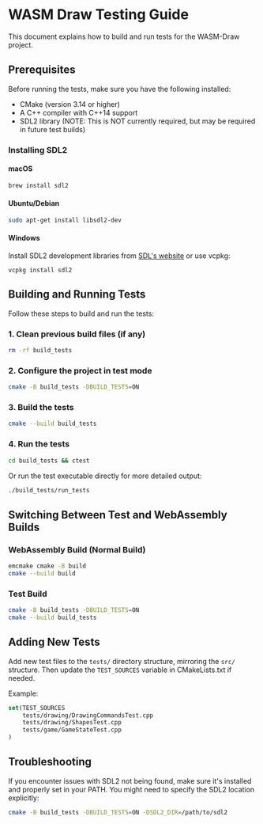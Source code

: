 # WASM Draw Testing Guide

This document explains how to build and run tests for the WASM-Draw project.

## Prerequisites

Before running the tests, make sure you have the following installed:

- CMake (version 3.14 or higher)
- A C++ compiler with C++14 support
- SDL2 library (NOTE: This is NOT currently required, but may be required in future test builds)

### Installing SDL2

#### macOS
```bash
brew install sdl2
```

#### Ubuntu/Debian
```bash
sudo apt-get install libsdl2-dev
```

#### Windows
Install SDL2 development libraries from [SDL's website](https://www.libsdl.org/download-2.0.php) or use vcpkg:
```
vcpkg install sdl2
```

## Building and Running Tests

Follow these steps to build and run the tests:

### 1. Clean previous build files (if any)

```bash
rm -rf build_tests
```

### 2. Configure the project in test mode

```bash
cmake -B build_tests -DBUILD_TESTS=ON
```

### 3. Build the tests

```bash
cmake --build build_tests
```

### 4. Run the tests

```bash
cd build_tests && ctest
```

Or run the test executable directly for more detailed output:

```bash
./build_tests/run_tests
```

## Switching Between Test and WebAssembly Builds

### WebAssembly Build (Normal Build)

```bash
emcmake cmake -B build
cmake --build build
```

### Test Build

```bash
cmake -B build_tests -DBUILD_TESTS=ON
cmake --build build_tests
```

## Adding New Tests

Add new test files to the `tests/` directory structure, mirroring the `src/` structure. Then update the `TEST_SOURCES` variable in CMakeLists.txt if needed.

Example:
```cmake
set(TEST_SOURCES
    tests/drawing/DrawingCommandsTest.cpp
    tests/drawing/ShapesTest.cpp
    tests/game/GameStateTest.cpp
)
```

## Troubleshooting

If you encounter issues with SDL2 not being found, make sure it's installed and properly set in your PATH. You might need to specify the SDL2 location explicitly:

```bash
cmake -B build_tests -DBUILD_TESTS=ON -DSDL2_DIR=/path/to/sdl2
```
